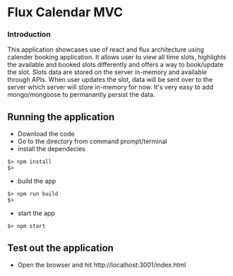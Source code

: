 Flux Calendar MVC
==========

### Introduction
This application showcases use of react and flux architecture using calender booking application. It allows user to 
view all time slots, highlights the available and booked slots differently and offers a way to book/update the slot.
Slots data are stored on the server in-memory and available through APIs. When user updates the slot, data will be sent over to the server which server will store in-memory for now. It's very easy to add mongo/mongoose to permanantly persist the data.


## Running the application
- Download the code
- Go to the directory from command prompt/terminal
- install the dependecies
```node
$> npm install
$> 
```
- build the app
```node
$> npm run build
$> 
```

- start the app
```node
$> npm start
```

## Test out the application
- Open the browser and hit http://localhost:3001/index.html

